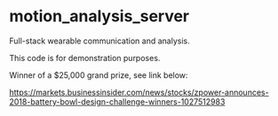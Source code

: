 # motion_analysis_server
Full-stack wearable communication and analysis.

This code is for demonstration purposes.

Winner of a $25,000 grand prize, see link below:

https://markets.businessinsider.com/news/stocks/zpower-announces-2018-battery-bowl-design-challenge-winners-1027512983
